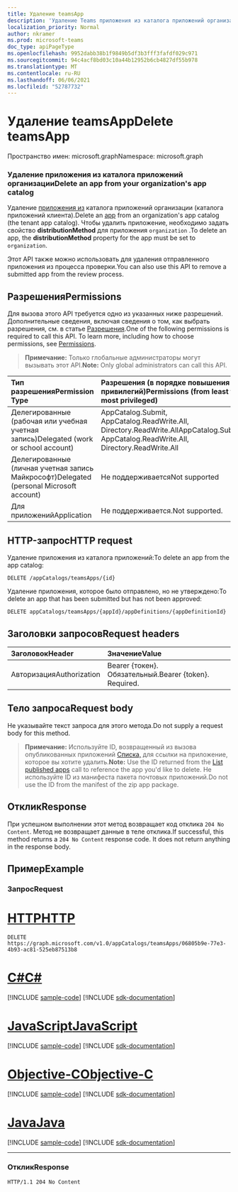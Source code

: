 ```yaml
---
title: Удаление teamsApp
description: 'Удаление Teams приложения из каталога приложений организации (каталог приложений клиента). '
localization_priority: Normal
author: nkramer
ms.prod: microsoft-teams
doc_type: apiPageType
ms.openlocfilehash: 9952dabb38b1f9849b5df3b3fff3fafdf029c971
ms.sourcegitcommit: 94c4acf8bd03c10a44b12952b6cb4827df55b978
ms.translationtype: MT
ms.contentlocale: ru-RU
ms.lasthandoff: 06/06/2021
ms.locfileid: "52787732"
---
```

# <a name="delete-teamsapp"></a><span data-ttu-id="a5c4b-103">Удаление teamsApp</span><span class="sxs-lookup"><span data-stu-id="a5c4b-103">Delete teamsApp</span></span>

<span data-ttu-id="a5c4b-104">Пространство имен: microsoft.graph</span><span class="sxs-lookup"><span data-stu-id="a5c4b-104">Namespace: microsoft.graph</span></span>

<!-- markdownlint-disable MD001 -->
### <a name="delete-an-app-from-your-organizations-app-catalog"></a><span data-ttu-id="a5c4b-105">Удаление приложения из каталога приложений организации</span><span class="sxs-lookup"><span data-stu-id="a5c4b-105">Delete an app from your organization's app catalog</span></span>

<span data-ttu-id="a5c4b-106">Удаление [приложения из](../resources/teamsapp.md) каталога приложений организации (каталога приложений клиента).</span><span class="sxs-lookup"><span data-stu-id="a5c4b-106">Delete an [app](../resources/teamsapp.md) from an organization's app catalog (the tenant app catalog).</span></span> <span data-ttu-id="a5c4b-107">Чтобы удалить приложение, необходимо задать свойство **distributionMethod** для приложения `organization` .</span><span class="sxs-lookup"><span data-stu-id="a5c4b-107">To delete an app, the **distributionMethod** property for the app must be set to `organization`.</span></span>

<span data-ttu-id="a5c4b-108">Этот API также можно использовать для удаления отправленного приложения из процесса проверки.</span><span class="sxs-lookup"><span data-stu-id="a5c4b-108">You can also use this API to remove a submitted app from the review process.</span></span>

## <a name="permissions"></a><span data-ttu-id="a5c4b-109">Разрешения</span><span class="sxs-lookup"><span data-stu-id="a5c4b-109">Permissions</span></span>

<span data-ttu-id="a5c4b-p102">Для вызова этого API требуется одно из указанных ниже разрешений. Дополнительные сведения, включая сведения о том, как выбрать разрешения, см. в статье [Разрешения](/graph/permissions-reference).</span><span class="sxs-lookup"><span data-stu-id="a5c4b-p102">One of the following permissions is required to call this API. To learn more, including how to choose permissions, see [Permissions](/graph/permissions-reference).</span></span>

><span data-ttu-id="a5c4b-112">**Примечание:** Только глобальные администраторы могут вызывать этот API.</span><span class="sxs-lookup"><span data-stu-id="a5c4b-112">**Note:** Only global administrators can call this API.</span></span>

| <span data-ttu-id="a5c4b-113">Тип разрешения</span><span class="sxs-lookup"><span data-stu-id="a5c4b-113">Permission Type</span></span>                        | <span data-ttu-id="a5c4b-114">Разрешения (в порядке повышения привилегий)</span><span class="sxs-lookup"><span data-stu-id="a5c4b-114">Permissions (from least to most privileged)</span></span>|
|:----------------------------------     |:-------------|
| <span data-ttu-id="a5c4b-115">Делегированные (рабочая или учебная учетная запись)</span><span class="sxs-lookup"><span data-stu-id="a5c4b-115">Delegated (work or school account)</span></span> | <span data-ttu-id="a5c4b-116">AppCatalog.Submit, AppCatalog.ReadWrite.All, Directory.ReadWrite.All</span><span class="sxs-lookup"><span data-stu-id="a5c4b-116">AppCatalog.Submit, AppCatalog.ReadWrite.All, Directory.ReadWrite.All</span></span> |
| <span data-ttu-id="a5c4b-117">Делегированные (личная учетная запись Майкрософт)</span><span class="sxs-lookup"><span data-stu-id="a5c4b-117">Delegated (personal Microsoft account)</span></span> | <span data-ttu-id="a5c4b-118">Не поддерживается</span><span class="sxs-lookup"><span data-stu-id="a5c4b-118">Not supported</span></span>|
| <span data-ttu-id="a5c4b-119">Для приложений</span><span class="sxs-lookup"><span data-stu-id="a5c4b-119">Application</span></span>                            | <span data-ttu-id="a5c4b-120">Не поддерживается.</span><span class="sxs-lookup"><span data-stu-id="a5c4b-120">Not supported.</span></span> |

## <a name="http-request"></a><span data-ttu-id="a5c4b-121">HTTP-запрос</span><span class="sxs-lookup"><span data-stu-id="a5c4b-121">HTTP request</span></span>

<span data-ttu-id="a5c4b-122">Удаление приложения из каталога приложений:</span><span class="sxs-lookup"><span data-stu-id="a5c4b-122">To delete an app from the app catalog:</span></span>

<!-- { "blockType": "ignored" } -->
```http
DELETE /appCatalogs/teamsApps/{id}
```

<span data-ttu-id="a5c4b-123">Удаление приложения, которое было отправлено, но не утверждено:</span><span class="sxs-lookup"><span data-stu-id="a5c4b-123">To delete an app that has been submitted but has not been approved:</span></span>

```http
DELETE appCatalogs/teamsApps/{appId}/appDefinitions/{appDefinitionId}
```

## <a name="request-headers"></a><span data-ttu-id="a5c4b-124">Заголовки запросов</span><span class="sxs-lookup"><span data-stu-id="a5c4b-124">Request headers</span></span>

| <span data-ttu-id="a5c4b-125">Заголовок</span><span class="sxs-lookup"><span data-stu-id="a5c4b-125">Header</span></span>        | <span data-ttu-id="a5c4b-126">Значение</span><span class="sxs-lookup"><span data-stu-id="a5c4b-126">Value</span></span>           |
|:--------------|:--------------  |
| <span data-ttu-id="a5c4b-127">Авторизация</span><span class="sxs-lookup"><span data-stu-id="a5c4b-127">Authorization</span></span> | <span data-ttu-id="a5c4b-p103">Bearer {токен}. Обязательный.</span><span class="sxs-lookup"><span data-stu-id="a5c4b-p103">Bearer {token}. Required.</span></span>  |

## <a name="request-body"></a><span data-ttu-id="a5c4b-130">Тело запроса</span><span class="sxs-lookup"><span data-stu-id="a5c4b-130">Request body</span></span>

<span data-ttu-id="a5c4b-131">Не указывайте текст запроса для этого метода.</span><span class="sxs-lookup"><span data-stu-id="a5c4b-131">Do not supply a request body for this method.</span></span>

><span data-ttu-id="a5c4b-132">**Примечание:** Используйте ID, возвращенный из вызова опубликованных приложений [Списка,](./appcatalogs-list-teamsapps.md) для ссылки на приложение, которое вы хотите удалить.</span><span class="sxs-lookup"><span data-stu-id="a5c4b-132">**Note:** Use the ID returned from the [List published apps](./appcatalogs-list-teamsapps.md) call to reference the app you'd like to delete.</span></span> <span data-ttu-id="a5c4b-133">Не используйте ID из манифеста пакета почтовых приложений.</span><span class="sxs-lookup"><span data-stu-id="a5c4b-133">Do not use the ID from the manifest of the zip app package.</span></span>

## <a name="response"></a><span data-ttu-id="a5c4b-134">Отклик</span><span class="sxs-lookup"><span data-stu-id="a5c4b-134">Response</span></span>

<span data-ttu-id="a5c4b-p105">При успешном выполнении этот метод возвращает код отклика `204 No Content`. Метод не возвращает данные в теле отклика.</span><span class="sxs-lookup"><span data-stu-id="a5c4b-p105">If successful, this method returns a `204 No Content` response code. It does not return anything in the response body.</span></span>

## <a name="example"></a><span data-ttu-id="a5c4b-137">Пример</span><span class="sxs-lookup"><span data-stu-id="a5c4b-137">Example</span></span>

### <a name="request"></a><span data-ttu-id="a5c4b-138">Запрос</span><span class="sxs-lookup"><span data-stu-id="a5c4b-138">Request</span></span>


# <a name="http"></a>[<span data-ttu-id="a5c4b-139">HTTP</span><span class="sxs-lookup"><span data-stu-id="a5c4b-139">HTTP</span></span>](#tab/http)
<!-- {
  "blockType": "request",
  "name": "delete_teamsapp"
}-->

```http
DELETE https://graph.microsoft.com/v1.0/appCatalogs/teamsApps/06805b9e-77e3-4b93-ac81-525eb87513b8
```
# <a name="c"></a>[<span data-ttu-id="a5c4b-140">C#</span><span class="sxs-lookup"><span data-stu-id="a5c4b-140">C#</span></span>](#tab/csharp)
[!INCLUDE [sample-code](../includes/snippets/csharp/delete-teamsapp-csharp-snippets.md)]
[!INCLUDE [sdk-documentation](../includes/snippets/snippets-sdk-documentation-link.md)]

# <a name="javascript"></a>[<span data-ttu-id="a5c4b-141">JavaScript</span><span class="sxs-lookup"><span data-stu-id="a5c4b-141">JavaScript</span></span>](#tab/javascript)
[!INCLUDE [sample-code](../includes/snippets/javascript/delete-teamsapp-javascript-snippets.md)]
[!INCLUDE [sdk-documentation](../includes/snippets/snippets-sdk-documentation-link.md)]

# <a name="objective-c"></a>[<span data-ttu-id="a5c4b-142">Objective-C</span><span class="sxs-lookup"><span data-stu-id="a5c4b-142">Objective-C</span></span>](#tab/objc)
[!INCLUDE [sample-code](../includes/snippets/objc/delete-teamsapp-objc-snippets.md)]
[!INCLUDE [sdk-documentation](../includes/snippets/snippets-sdk-documentation-link.md)]

# <a name="java"></a>[<span data-ttu-id="a5c4b-143">Java</span><span class="sxs-lookup"><span data-stu-id="a5c4b-143">Java</span></span>](#tab/java)
[!INCLUDE [sample-code](../includes/snippets/java/delete-teamsapp-java-snippets.md)]
[!INCLUDE [sdk-documentation](../includes/snippets/snippets-sdk-documentation-link.md)]

---

<!-- markdownlint-disable MD024 -->

### <a name="response"></a><span data-ttu-id="a5c4b-144">Отклик</span><span class="sxs-lookup"><span data-stu-id="a5c4b-144">Response</span></span>

<!-- {
  "blockType": "response"
} -->

```http
HTTP/1.1 204 No Content
```

